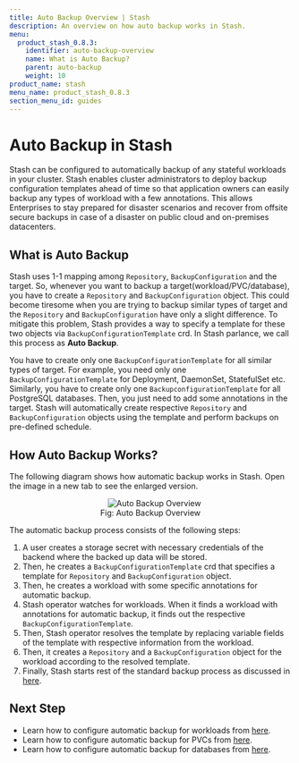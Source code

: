 ```yaml
---
title: Auto Backup Overview | Stash
description: An overview on how auto backup works in Stash.
menu:
  product_stash_0.8.3:
    identifier: auto-backup-overview
    name: What is Auto Backup?
    parent: auto-backup
    weight: 10
product_name: stash
menu_name: product_stash_0.8.3
section_menu_id: guides
---
```


# Auto Backup in Stash

Stash can be configured to automatically backup of any stateful workloads in your cluster. Stash enables cluster administrators to deploy backup configuration templates ahead of time so that application owners can easily backup any types of workload with a few annotations. This allows Enterprises to stay prepared for disaster scenarios and recover from offsite secure backups in case of a disaster on public cloud and on-premises datacenters.

## What is Auto Backup

Stash uses 1-1 mapping among `Repository`, `BackupConfiguration` and the target. So, whenever you want to backup a target(workload/PVC/database), you have to create a `Repository` and `BackupConfiguration` object. This could become tiresome when you are trying to backup similar types of target and the `Repository` and `BackupConfiguration` have only a slight difference. To mitigate this problem, Stash provides a way to specify a template for these two objects via `BackupConfigurationTemplate` crd. In Stash parlance, we call this process as **Auto Backup**.

You have to create only one `BackupConfigurationTemplate` for all similar types of target. For example, you need only one `BackupConfigurationTemplate` for Deployment, DaemonSet, StatefulSet etc. Similarly, you have to create only one `BackupconfigurationTemplate` for all PostgreSQL databases. Then, you just need to add some annotations in the target. Stash will automatically create respective `Repository` and `BackupConfiguration` objects using the template and perform backups on pre-defined schedule.

## How Auto Backup Works?

The following diagram shows how automatic backup works in Stash. Open the image in a new tab to see the enlarged version.

<figure align="center">
  <img alt="Auto Backup Overview" src="/docs/images/guides/latest/auto-backup/default_backup.svg">
  <figcaption align="center">Fig: Auto Backup Overview</figcaption>
</figure>

The automatic backup process consists of the following steps:

1. A user creates a storage secret with necessary credentials of the backend where the backed up data will be stored.
2. Then, he creates a `BackupConfigurationTemplate` crd that specifies a template for `Repository` and `BackupConfiguration` object.
3. Then, he creates a workload with some specific annotations for automatic backup.
4. Stash operator watches for workloads. When it finds a workload with annotations for automatic backup, it finds out the respective `BackupConfigurationTemplate`.
5. Then, Stash operator resolves the template by replacing variable fields of the template with respective information from the workload.
6. Then, it creates a `Repository` and a `BackupConfiguration` object for the workload according to the resolved template.
7. Finally, Stash starts rest of the standard backup process as discussed in [here](/docs/guides/latest/workload/overview.md).

## Next Step

- Learn how to configure automatic backup for workloads from [here](/docs/guides/latest/auto-backup/workload.md).
- Learn how to configure automatic backup for PVCs from [here](/docs/guides/latest/auto-backup/pvc.md).
- Learn how to configure automatic backup for databases from [here](/docs/guides/latest/auto-backup/database.md).
